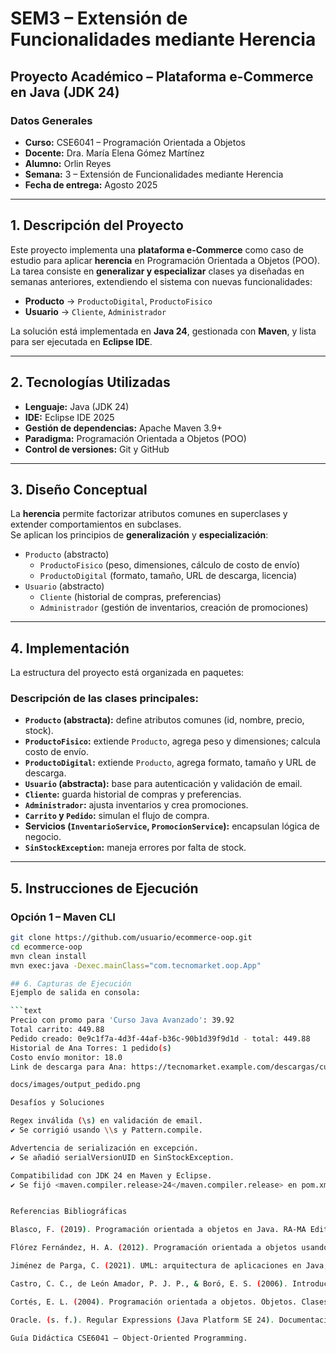 # SEM3 – Extensión de Funcionalidades mediante **Herencia**  
## Proyecto Académico – Plataforma e-Commerce en Java (JDK 24)

### Datos Generales
- **Curso:** CSE6041 – Programación Orientada a Objetos  
- **Docente:** Dra. María Elena Gómez Martínez  
- **Alumno:** Orlin Reyes  
- **Semana:** 3 – Extensión de Funcionalidades mediante Herencia  
- **Fecha de entrega:** Agosto 2025  

---

## 1. Descripción del Proyecto
Este proyecto implementa una **plataforma e-Commerce** como caso de estudio para aplicar **herencia** en Programación Orientada a Objetos (POO).  
La tarea consiste en **generalizar y especializar** clases ya diseñadas en semanas anteriores, extendiendo el sistema con nuevas funcionalidades:

- **Producto** → `ProductoDigital`, `ProductoFisico`  
- **Usuario** → `Cliente`, `Administrador`  

La solución está implementada en **Java 24**, gestionada con **Maven**, y lista para ser ejecutada en **Eclipse IDE**.

---

## 2. Tecnologías Utilizadas
- **Lenguaje:** Java (JDK 24)  
- **IDE:** Eclipse IDE 2025  
- **Gestión de dependencias:** Apache Maven 3.9+  
- **Paradigma:** Programación Orientada a Objetos (POO)  
- **Control de versiones:** Git y GitHub  

---

## 3. Diseño Conceptual
La **herencia** permite factorizar atributos comunes en superclases y extender comportamientos en subclases.  
Se aplican los principios de **generalización** y **especialización**:

- `Producto` (abstracto)  
  - `ProductoFisico` (peso, dimensiones, cálculo de costo de envío)  
  - `ProductoDigital` (formato, tamaño, URL de descarga, licencia)  
- `Usuario` (abstracto)  
  - `Cliente` (historial de compras, preferencias)  
  - `Administrador` (gestión de inventarios, creación de promociones)  


---

## 4. Implementación
La estructura del proyecto está organizada en paquetes:



### Descripción de las clases principales:
- **`Producto` (abstracta):** define atributos comunes (id, nombre, precio, stock).  
- **`ProductoFisico`:** extiende `Producto`, agrega peso y dimensiones; calcula costo de envío.  
- **`ProductoDigital`:** extiende `Producto`, agrega formato, tamaño y URL de descarga.  
- **`Usuario` (abstracta):** base para autenticación y validación de email.  
- **`Cliente`:** guarda historial de compras y preferencias.  
- **`Administrador`:** ajusta inventarios y crea promociones.  
- **`Carrito` y `Pedido`:** simulan el flujo de compra.  
- **Servicios (`InventarioService`, `PromocionService`):** encapsulan lógica de negocio.  
- **`SinStockException`:** maneja errores por falta de stock.  

---

## 5. Instrucciones de Ejecución

### Opción 1 – Maven CLI
```bash
git clone https://github.com/usuario/ecommerce-oop.git
cd ecommerce-oop
mvn clean install
mvn exec:java -Dexec.mainClass="com.tecnomarket.oop.App"

## 6. Capturas de Ejecución
Ejemplo de salida en consola:

```text
Precio con promo para 'Curso Java Avanzado': 39.92
Total carrito: 449.88
Pedido creado: 0e9c1f7a-4d3f-44af-b36c-90b1d39f9d1d - total: 449.88
Historial de Ana Torres: 1 pedido(s)
Costo envío monitor: 18.0
Link de descarga para Ana: https://tecnomarket.example.com/descargas/curso-java?user=ana@example.com&lic=EDU-2025

docs/images/output_pedido.png

Desafíos y Soluciones

Regex inválida (\s) en validación de email.
✔ Se corrigió usando \\s y Pattern.compile.

Advertencia de serialización en excepción.
✔ Se añadió serialVersionUID en SinStockException.

Compatibilidad con JDK 24 en Maven y Eclipse.
✔ Se fijó <maven.compiler.release>24</maven.compiler.release> en pom.xml.


Referencias Bibliográficas

Blasco, F. (2019). Programación orientada a objetos en Java. RA-MA Editorial.

Flórez Fernández, H. A. (2012). Programación orientada a objetos usando Java. Ecoe Ediciones.

Jiménez de Parga, C. (2021). UML: arquitectura de aplicaciones en Java, C++ y Python (2.ª ed.). RA-MA Editorial.

Castro, C. C., de León Amador, P. J. P., & Boró, E. S. (2006). Introducción a la programación orientada a objetos. Universidad de Alicante.

Cortés, E. L. (2004). Programación orientada a objetos. Objetos. Clases. Herencia. Polimorfismo. Temario A, Vol. II.

Oracle. (s. f.). Regular Expressions (Java Platform SE 24). Documentación oficial

Guía Didáctica CSE6041 – Object-Oriented Programming.